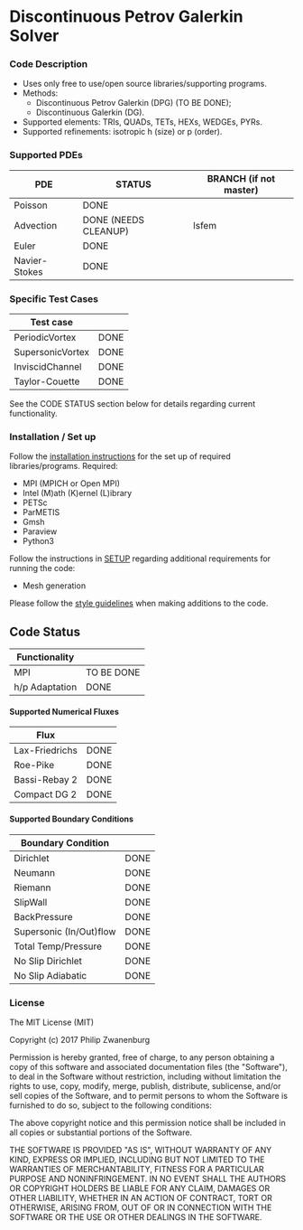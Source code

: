 # Discontinuous Petrov Galerkin Solver

### Code Description
- Uses only free to use/open source libraries/supporting programs.
- Methods:
	- Discontinuous Petrov Galerkin (DPG) (TO BE DONE);
	- Discontinuous Galerkin (DG).
- Supported elements: TRIs, QUADs, TETs, HEXs, WEDGEs, PYRs.
- Supported refinements: isotropic h (size) or p (order).

### Supported PDEs
| PDE           | STATUS               | BRANCH (if not master) |
|---------------|----------------------| ---------------------- |
| Poisson       | DONE                 |                        |
| Advection     | DONE (NEEDS CLEANUP) | lsfem                  |
| Euler         | DONE                 |                        |
| Navier-Stokes | DONE                 |                        |


### Specific Test Cases
| Test case        |      |
|------------------|------|
| PeriodicVortex   | DONE |
| SupersonicVortex | DONE |
| InviscidChannel  | DONE |
| Taylor-Couette   | DONE |

See the CODE STATUS section below for details regarding current functionality.

### Installation / Set up
Follow the [installation instructions](INSTALL.md) for the set up of required libraries/programs. Required:
- MPI (MPICH or Open MPI)
- Intel (M)ath (K)ernel (L)ibrary
- PETSc
- ParMETIS
- Gmsh
- Paraview
- Python3

Follow the instructions in [SETUP](SETUP.md) regarding additional requirements for running the code:
- Mesh generation

Please follow the [style guidelines](STYLE.md) when making additions to the code.


## Code Status
| Functionality  |            |
|----------------|------------|
| MPI            | TO BE DONE |
| h/p Adaptation | DONE       |

#### Supported Numerical Fluxes
| Flux           |      |
|----------------|----- |
| Lax-Friedrichs | DONE |
| Roe-Pike       | DONE |
| Bassi-Rebay 2  | DONE |
| Compact DG 2   | DONE |

#### Supported Boundary Conditions
| Boundary Condition      |      |
|-------------------------|------|
| Dirichlet               | DONE |
| Neumann                 | DONE |
| Riemann                 | DONE |
| SlipWall                | DONE |
| BackPressure            | DONE |
| Supersonic (In/Out)flow | DONE |
| Total Temp/Pressure     | DONE |
| No Slip Dirichlet       | DONE |
| No Slip Adiabatic       | DONE |


### License
The MIT License (MIT)

Copyright (c) 2017 Philip Zwanenburg

Permission is hereby granted, free of charge, to any person obtaining a copy of this software and associated
documentation files (the "Software"), to deal in the Software without restriction, including without limitation the
rights to use, copy, modify, merge, publish, distribute, sublicense, and/or sell copies of the Software, and to permit
persons to whom the Software is furnished to do so, subject to the following conditions:

The above copyright notice and this permission notice shall be included in all copies or substantial portions of the
Software.

THE SOFTWARE IS PROVIDED "AS IS", WITHOUT WARRANTY OF ANY KIND, EXPRESS OR IMPLIED, INCLUDING BUT NOT LIMITED TO THE
WARRANTIES OF MERCHANTABILITY, FITNESS FOR A PARTICULAR PURPOSE AND NONINFRINGEMENT. IN NO EVENT SHALL THE AUTHORS OR
COPYRIGHT HOLDERS BE LIABLE FOR ANY CLAIM, DAMAGES OR OTHER LIABILITY, WHETHER IN AN ACTION OF CONTRACT, TORT OR
OTHERWISE, ARISING FROM, OUT OF OR IN CONNECTION WITH THE SOFTWARE OR THE USE OR OTHER DEALINGS IN THE SOFTWARE.

